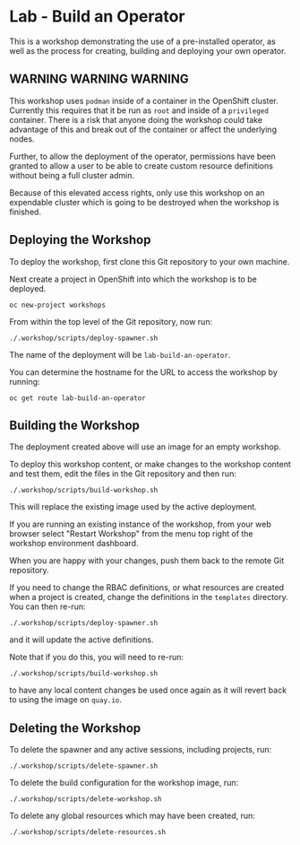 Lab - Build an Operator
=======================

This is a workshop demonstrating the use of a pre-installed operator, as well as the process for creating, building and deploying your own operator.

WARNING WARNING WARNING
-----------------------

This workshop uses ``podman`` inside of a container in the OpenShift cluster. Currently this requires that it be run as `root` and inside of a `privileged` container. There is a risk that anyone doing the workshop could take advantage of this and break out of the container or affect the underlying nodes.

Further, to allow the deployment of the operator, permissions have been granted to allow a user to be able to create custom resource definitions without being a full cluster admin.

Because of this elevated access rights, only use this workshop on an expendable cluster which is going to be destroyed when the workshop is finished.

Deploying the Workshop
----------------------

To deploy the workshop, first clone this Git repository to your own machine.

Next create a project in OpenShift into which the workshop is to be deployed.

```
oc new-project workshops
```

From within the top level of the Git repository, now run:

```
./.workshop/scripts/deploy-spawner.sh
```

The name of the deployment will be ``lab-build-an-operator``.

You can determine the hostname for the URL to access the workshop by running:

```
oc get route lab-build-an-operator
```

Building the Workshop
---------------------

The deployment created above will use an image for an empty workshop.

To deploy this workshop content, or make changes to the workshop content and test them, edit the files in the Git repository and then run:

```
./.workshop/scripts/build-workshop.sh
```

This will replace the existing image used by the active deployment.

If you are running an existing instance of the workshop, from your web browser select "Restart Workshop" from the menu top right of the workshop environment dashboard.

When you are happy with your changes, push them back to the remote Git repository.

If you need to change the RBAC definitions, or what resources are created when a project is created, change the definitions in the ``templates`` directory. You can then re-run:

```
./.workshop/scripts/deploy-spawner.sh
```

and it will update the active definitions.

Note that if you do this, you will need to re-run:

```
./.workshop/scripts/build-workshop.sh
```

to have any local content changes be used once again as it will revert back to using the image on ``quay.io``.

Deleting the Workshop
---------------------

To delete the spawner and any active sessions, including projects, run:

```
./.workshop/scripts/delete-spawner.sh
```

To delete the build configuration for the workshop image, run:

```
./.workshop/scripts/delete-workshop.sh
```

To delete any global resources which may have been created, run:

```
./.workshop/scripts/delete-resources.sh
```
